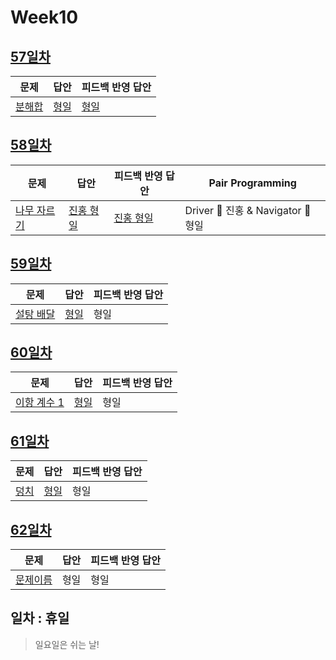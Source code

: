 # Week10

## [57일차](Day57)

| 문제                                           | 답안                        | 피드백 반영 답안               |
| ---------------------------------------------- | --------------------------- | ------------------------------ |
| [분해합](https://www.acmicpc.net/problem/2231) | [형일](Day55/bj1966_jhi.js) | [형일](Day55/bj1966_jhi_fb.js) |

## [58일차](Day58)

| 문제                                                | 답안                                | 피드백 반영 답안                       | Pair Programming                   |
| --------------------------------------------------- | ----------------------------------- | -------------------------------------- | ---------------------------------- |
| [나무 자르기](https://www.acmicpc.net/problem/2805) | [진홍 형일](Day58/bj2805_kjhjhi.js) | [진홍 형일](Day58/bj2805_kjhjhi_fb.js) | Driver 🚗 진홍 & Navigator 🧭 형일 |

## [59일차](Day59)

| 문제                                              | 답안                        | 피드백 반영 답안 |
| ------------------------------------------------- | --------------------------- | ---------------- |
| [설탕 배달](https://www.acmicpc.net/problem/2839) | [형일](Day59/bj2839_jhi.js) | 형일             |

## [60일차](Day60)

| 문제                                                 | 답안                         | 피드백 반영 답안 |
| ---------------------------------------------------- | ---------------------------- | ---------------- |
| [이항 계수 1](https://www.acmicpc.net/problem/11050) | [형일](Day60/bj11050_jhi.js) | 형일             |

## [61일차](Day61)

| 문제                                         | 답안                        | 피드백 반영 답안 |
| -------------------------------------------- | --------------------------- | ---------------- |
| [덩치](https://www.acmicpc.net/problem/7568) | [형일](Day61/bj7568_jhi.js) | 형일             |

## [62일차](Day62)

| 문제                 | 답안 | 피드백 반영 답안 |
| -------------------- | ---- | ---------------- |
| [문제이름](문제링크) | 형일 | 형일             |

## 일차 : 휴일

> 일요일은 쉬는 날!

